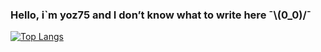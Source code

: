 ### Hello, i`m yoz75 and I don’t know what to write here ¯\\(0_0)/¯

[![Top Langs](https://github-readme-stats.vercel.app/api/top-langs/?username=Yoz75&layout=pie)](https://github.com/anuraghazra/github-readme-stats)
